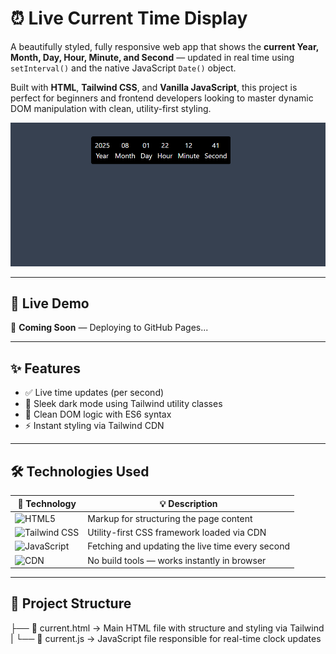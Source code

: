 # ⏰ Live Current Time Display

A beautifully styled, fully responsive web app that shows the **current Year, Month, Day, Hour, Minute, and Second** — updated in real time using `setInterval()` and the native JavaScript `Date()` object.

Built with **HTML**, **Tailwind CSS**, and **Vanilla JavaScript**, this project is perfect for beginners and frontend developers looking to master dynamic DOM manipulation with clean, utility-first styling.

<p align="center">
  <img src="CurrentTim.png" alt="Live Clock Preview" width="600">
</p>

---

## 🚀 Live Demo

🔗 **Coming Soon** — Deploying to GitHub Pages...

---

## ✨ Features

- ✅ Live time updates (per second)
- 🎨 Sleek dark mode using Tailwind utility classes
- 🧠 Clean DOM logic with ES6 syntax
- ⚡ Instant styling via Tailwind CDN

---

## 🛠️ Technologies Used

| 🔧 Technology         | 💡 Description                                               |
|----------------------|--------------------------------------------------------------|
| ![HTML5](https://img.shields.io/badge/HTML5-Structure-E34F26?logo=html5&logoColor=white) | Markup for structuring the page content            |
| ![Tailwind CSS](https://img.shields.io/badge/Tailwind-Styling-38BDF8?logo=tailwindcss&logoColor=white) | Utility-first CSS framework loaded via CDN         |
| ![JavaScript](https://img.shields.io/badge/JavaScript-Dynamic-F7DF1E?logo=javascript&logoColor=black) | Fetching and updating the live time every second   |
| ![CDN](https://img.shields.io/badge/CDN-Instant%20Load-0F172A?logo=cloudflare&logoColor=orange) | No build tools — works instantly in browser        |

---

## 📁 Project Structure

├── 📄 current.html   → Main HTML file with structure and styling via Tailwind |
└── 📄 current.js     → JavaScript file responsible for real-time clock updates
